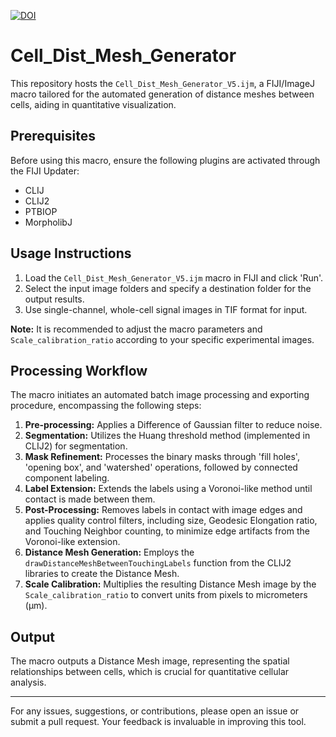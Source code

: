 [![DOI](https://zenodo.org/badge/739574986.svg)](https://zenodo.org/doi/10.5281/zenodo.10463895)

# Cell_Dist_Mesh_Generator
This repository hosts the `Cell_Dist_Mesh_Generator_V5.ijm`, a FIJI/ImageJ macro tailored for the automated generation of distance meshes between cells, aiding in quantitative visualization.

## Prerequisites
Before using this macro, ensure the following plugins are activated through the FIJI Updater:
- CLIJ
- CLIJ2
- PTBIOP
- MorpholibJ

## Usage Instructions
1. Load the `Cell_Dist_Mesh_Generator_V5.ijm` macro in FIJI and click 'Run'.
2. Select the input image folders and specify a destination folder for the output results.
3. Use single-channel, whole-cell signal images in TIF format for input.

**Note:** It is recommended to adjust the macro parameters and `Scale_calibration_ratio` according to your specific experimental images.

## Processing Workflow
The macro initiates an automated batch image processing and exporting procedure, encompassing the following steps:

1. **Pre-processing:** Applies a Difference of Gaussian filter to reduce noise.
2. **Segmentation:** Utilizes the Huang threshold method (implemented in CLIJ2) for segmentation.
3. **Mask Refinement:** Processes the binary masks through 'fill holes', 'opening box', and 'watershed' operations, followed by connected component labeling.
4. **Label Extension:** Extends the labels using a Voronoi-like method until contact is made between them.
5. **Post-Processing:** Removes labels in contact with image edges and applies quality control filters, including size, Geodesic Elongation ratio, and Touching Neighbor counting, to minimize edge artifacts from the Voronoi-like extension.
6. **Distance Mesh Generation:** Employs the `drawDistanceMeshBetweenTouchingLabels` function from the CLIJ2 libraries to create the Distance Mesh.
7. **Scale Calibration:** Multiplies the resulting Distance Mesh image by the `Scale_calibration_ratio` to convert units from pixels to micrometers (µm).

## Output
The macro outputs a Distance Mesh image, representing the spatial relationships between cells, which is crucial for quantitative cellular analysis.

---

For any issues, suggestions, or contributions, please open an issue or submit a pull request. Your feedback is invaluable in improving this tool.
